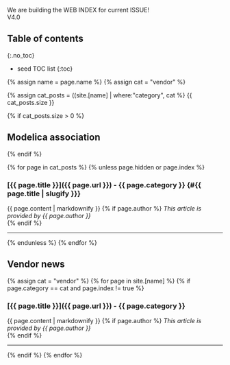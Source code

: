 We are building the WEB INDEX for current ISSUE!  
V4.0

## Table of contents
{:.no_toc}

* seed TOC list
{:toc}


{% assign name = page.name %}
{% assign cat = "vendor" %}

{% assign cat_posts = ((site.[name] | where:"category", cat %}
{{ cat_posts.size }}

{% if cat_posts.size > 0 %}
## Modelica association
{% endif %}

{% for page in cat_posts %}
{% unless page.hidden or page.index %}
### [{{ page.title }}]({{ page.url }}) - {{ page.category }} {#{{ page.title | slugify }}}
{{ page.content | markdownify }}
{% if page.author %}
*This article is provided by {{ page.author }}*  
{% endif %}

***

{% endunless %}
{% endfor %}

## Vendor news
{% assign cat = "vendor" %}
{% for page in site.[name] %}
{% if page.category == cat and page.index != true %}
### [{{ page.title }}]({{ page.url }}) - {{ page.category }}
{{ page.content | markdownify }}
{% if page.author %}
*This article is provided by {{ page.author }}*  
{% endif %}

***

{% endif %}
{% endfor %}
